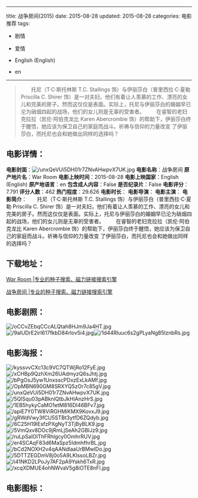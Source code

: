 
---
title: 战争房间(2015)
date: 2015-08-28
updated: 2015-08-28
categories: 电影推荐
tags:
- 剧情
- 爱情

- English (English)
- en
---


> 　　托尼（T·C·斯托林斯 T.C. Stallings 饰）与伊丽莎白（普里西拉·C·夏勒 Priscilla C. Shirer 饰）是一对夫妇，他们有着让人羡慕的工作、漂亮的女儿和完美的房子。然而这仅仅是表面。实际上，托尼与伊丽莎白的婚姻早已沦为硝烟四起的战场，他们的女儿则是无辜的受害者。  　　在睿智的老妇克拉拉（凯伦·阿伯克龙比 Karen Abercrombie 饰）的帮助下，伊丽莎白终于醒悟，她应该为保卫自己的家庭而战斗。祈祷与信仰的力量改变 了伊丽莎白，而托尼也会和她做出同样的选择吗？

## **电影详情**：

**电影封面**：<img src="https://image.tmdb.org/t/p/w200/unxQeVUi5DH01r7ZNvAHwpvX7UK.jpg" alt="/unxQeVUi5DH01r7ZNvAHwpvX7UK.jpg" title="/unxQeVUi5DH01r7ZNvAHwpvX7UK.jpg">
**电影名称**：战争房间
**原产地片名**：War Room
**电影上映时间**：2015-08-28
**电影上映国家**：English (English)
**原产地语言**：en
**包含成人内容**：False
**是否纪录片**：False
**电影评分**：7.791
**评分人数**：462
**热门程度**：29.626
**电影时长**：
**电影导演**：
**电影主演**：
**电影简介**：　　托尼（T·C·斯托林斯 T.C. Stallings 饰）与伊丽莎白（普里西拉·C·夏勒 Priscilla C. Shirer 饰）是一对夫妇，他们有着让人羡慕的工作、漂亮的女儿和完美的房子。然而这仅仅是表面。实际上，托尼与伊丽莎白的婚姻早已沦为硝烟四起的战场，他们的女儿则是无辜的受害者。  　　在睿智的老妇克拉拉（凯伦·阿伯克龙比 Karen Abercrombie 饰）的帮助下，伊丽莎白终于醒悟，她应该为保卫自己的家庭而战斗。祈祷与信仰的力量改变 了伊丽莎白，而托尼也会和她做出同样的选择吗？

## **下载地址**：
[War Room |专业的种子搜索、磁力链接搜索引擎](https://movie.amd794.com:2083/?search=War%20Room&ordering=&mode=match_phrase&page_size=10&page=1)

[战争房间 |专业的种子搜索、磁力链接搜索引擎](https://movie.amd794.com:2083/?search=%E6%88%98%E4%BA%89%E6%88%BF%E9%97%B4&ordering=&mode=match_phrase&page_size=10&page=1)
 

## **电影剧照**：
<img src="https://image.tmdb.org/t/p/original/oCCvZEbqCCcALQtah8HJm9Ja4HT.jpg" alt="/oCCvZEbqCCcALQtah8HJm9Ja4HT.jpg" title="/oCCvZEbqCCcALQtah8HJm9Ja4HT.jpg"><img src="https://image.tmdb.org/t/p/original/9alUDrE2irI617fkbD84rlov5i4.jpg" alt="/9alUDrE2irI617fkbD84rlov5i4.jpg" title="/9alUDrE2irI617fkbD84rlov5i4.jpg"><img src="https://image.tmdb.org/t/p/original/1d44Rluuc6s2gPLyaNg85lznbRs.jpg" alt="/1d44Rluuc6s2gPLyaNg85lznbRs.jpg" title="/1d44Rluuc6s2gPLyaNg85lznbRs.jpg">

## **电影海报**：
<img src="https://image.tmdb.org/t/p/original/kyssvvCXc13c9VC7QTWjRo12FyE.jpg" alt="/kyssvvCXc13c9VC7QTWjRo12FyE.jpg" title="/kyssvvCXc13c9VC7QTWjRo12FyE.jpg"><img src="https://image.tmdb.org/t/p/original/xCHBp9QzhXm26UAdmyzQ6sJhtj.jpg" alt="/xCHBp9QzhXm26UAdmyzQ6sJhtj.jpg" title="/xCHBp9QzhXm26UAdmyzQ6sJhtj.jpg"><img src="https://image.tmdb.org/t/p/original/bPgOsJ5yw1UnxsscPDxzExLkAMf.jpg" alt="/bPgOsJ5yw1UnxsscPDxzExLkAMf.jpg" title="/bPgOsJ5yw1UnxsscPDxzExLkAMf.jpg"><img src="https://image.tmdb.org/t/p/original/OpMBN690GM8SRXYQ5zOr7c85gV.jpg" alt="/OpMBN690GM8SRXYQ5zOr7c85gV.jpg" title="/OpMBN690GM8SRXYQ5zOr7c85gV.jpg"><img src="https://image.tmdb.org/t/p/original/unxQeVUi5DH01r7ZNvAHwpvX7UK.jpg" alt="/unxQeVUi5DH01r7ZNvAHwpvX7UK.jpg" title="/unxQeVUi5DH01r7ZNvAHwpvX7UK.jpg"><img src="https://image.tmdb.org/t/p/original/5QlSqu03pABknlQtbJkHiAnzHrS.jpg" alt="/5QlSqu03pABknlQtbJkHiAnzHrS.jpg" title="/5QlSqu03pABknlQtbJkHiAnzHrS.jpg"><img src="https://image.tmdb.org/t/p/original/1EB5hykyCaMO1etM816DI46BFv7.jpg" alt="/1EB5hykyCaMO1etM816DI46BFv7.jpg" title="/1EB5hykyCaMO1etM816DI46BFv7.jpg"><img src="https://image.tmdb.org/t/p/original/apiE7Y0TW8ViRGHMiKMX9KovxJ9.jpg" alt="/apiE7Y0TW8ViRGHMiKMX9KovxJ9.jpg" title="/apiE7Y0TW8ViRGHMiKMX9KovxJ9.jpg"><img src="https://image.tmdb.org/t/p/original/gRWdVwy3fCU5STBt3ytfD6ZQdyb.jpg" alt="/gRWdVwy3fCU5STBt3ytfD6ZQdyb.jpg" title="/gRWdVwy3fCU5STBt3ytfD6ZQdyb.jpg"><img src="https://image.tmdb.org/t/p/original/6C25H19lEsfzPXgNyT3TjByBLK9.jpg" alt="/6C25H19lEsfzPXgNyT3TjByBLK9.jpg" title="/6C25H19lEsfzPXgNyT3TjByBLK9.jpg"><img src="https://image.tmdb.org/t/p/original/5VmQxv8DOc9jRmLjSeAh2GBIJz9.jpg" alt="/5VmQxv8DOc9jRmLjSeAh2GBIJz9.jpg" title="/5VmQxv8DOc9jRmLjSeAh2GBIJz9.jpg"><img src="https://image.tmdb.org/t/p/original/ruLpSalOIThFRhlgcy0OmhrRUV.jpg" alt="/ruLpSalOIThFRhlgcy0OmhrRUV.jpg" title="/ruLpSalOIThFRhlgcy0OmhrRUV.jpg"><img src="https://image.tmdb.org/t/p/original/er4SCAqF83d6MaSpz5IdmhfhrBL.jpg" alt="/er4SCAqF83d6MaSpz5IdmhfhrBL.jpg" title="/er4SCAqF83d6MaSpz5IdmhfhrBL.jpg"><img src="https://image.tmdb.org/t/p/original/bCd2NOXH2v4qAANdlaaUrBMwlDo.jpg" alt="/bCd2NOXH2v4qAANdlaaUrBMwlDo.jpg" title="/bCd2NOXH2v4qAANdlaaUrBMwlDo.jpg"><img src="https://image.tmdb.org/t/p/original/5DTTZEGDmV8j0o5A9LKlssoLBZr.jpg" alt="/5DTTZEGDmV8j0o5A9LKlssoLBZr.jpg" title="/5DTTZEGDmV8j0o5A9LKlssoLBZr.jpg"><img src="https://image.tmdb.org/t/p/original/i41NKD2LPoJy7AF2pA9Yskh6TxR.jpg" alt="/i41NKD2LPoJy7AF2pA9Yskh6TxR.jpg" title="/i41NKD2LPoJy7AF2pA9Yskh6TxR.jpg"><img src="https://image.tmdb.org/t/p/original/xcqXDMUE4ohNWvaV5g8iOTE8nFl.jpg" alt="/xcqXDMUE4ohNWvaV5g8iOTE8nFl.jpg" title="/xcqXDMUE4ohNWvaV5g8iOTE8nFl.jpg">

## **电影图标**：

